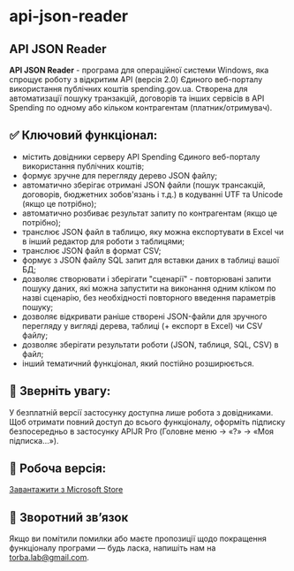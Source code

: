 # api-json-reader
## API JSON Reader

**API JSON Reader** - програма для операційної системи Windows, яка спрощує роботу з відкритим API (версія 2.0) Єдиного веб-порталу використання публічних коштів spending.gov.ua. Створена для автоматизації пошуку транзакцій, договорів та інших сервісів в API Spending по одному або кільком контрагентам (платник/отримувач).

## ✅ Ключовий функціонал:

- містить довідники серверу API Spending Єдиного веб-порталу використання публічних коштів;
- формує зручне для перегляду дерево JSON файлу;
- автоматично зберігає отримані JSON файли (пошук трансакцій, договорів, бюджетних зобов'язань і т.д.) в кодуванні UTF та Unicode (якщо це потрібно); 
- автоматично розбиває результат запиту по контрагентам (якщо це потрібно);
- транслює JSON файл в таблицю, яку можна експортувати в Excel чи в інший редактор для роботи з таблицями;
- транслює JSON файл в формат CSV;
- формує з JSON файлу SQL запит для вставки даних в таблиці вашої БД; 
- дозволяє створювати і зберігати "сценарії" - повторювані запити пошуку даних, які можна запустити на виконання одним кліком по назві сценарію, без необхідності повторного введення параметрів пошуку;
- дозволяє відкривати раніше створені JSON-файли для зручного перегляду у вигляді дерева, таблиці (+ експорт в Excel) чи CSV файлу;
- дозволяє зберігати результати роботи (JSON, таблиця, SQL, CSV) в файл;
- інший тематичний функціонал, який постійно розширюється.

## 🔔 Зверніть увагу: 
У безплатній версії застосунку доступна лише робота з довідниками. Щоб отримати повний доступ до всього функціоналу, оформіть підписку безпосередньо в застосунку APIJR Pro (Головне меню → «?» → «Моя підписка...»).

## 🔗 Робоча версія:
[Завантажити з Microsoft Store](https://apps.microsoft.com/store/detail/9NP4CGZ0XD4B?cid=DevShareMCLPCS)

## 📩 Зворотний зв’язок
Якщо ви помітили помилки або маєте пропозиції щодо покращення функціоналу програми — будь ласка, напишіть нам на torba.lab@gmail.com.
